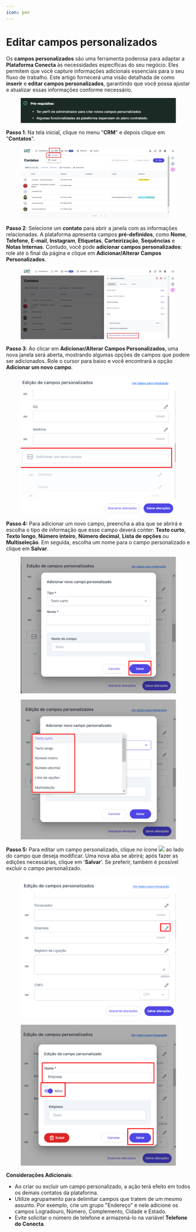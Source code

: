 ```yaml
---
icon: pen
---
```


# Editar campos personalizados

Os **campos personalizados** são uma ferramenta poderosa para adaptar a **Plataforma Conecta** às necessidades específicas do seu negócio. Eles permitem que você capture informações adicionais essenciais para o seu fluxo de trabalho. Este artigo fornecerá uma visão detalhada de como **inserir** e **editar campos personalizados**, garantindo que você possa ajustar e atualizar essas informações conforme necessário.

<figure><img src="../../../.gitbook/assets/image (27) (1) (1) (1).png" alt=""><figcaption></figcaption></figure>

**Passo 1**: Na tela inicial, clique no menu "**CRM**" e depois clique em "**Contatos**".

<figure><img src="../../../.gitbook/assets/Passo 1 (4).jpg" alt=""><figcaption></figcaption></figure>

**Passo 2**: Selecione um **contato** para abrir a janela com as informações relacionadas. A plataforma apresenta campos **pré-definidos**, como **Nome**, **Telefone**, **E-mail**, **Instagram**, **Etiquetas**, **Carteirização**, **Sequências** e **Notas Internas**. Contudo, você pode **adicionar campos personalizados**: role até o final da página e clique em **Adicionar/Alterar Campos Personalizados**.

<figure><img src="../../../.gitbook/assets/Passo 2 (3).jpg" alt=""><figcaption></figcaption></figure>

**Passo 3**: Ao clicar em **Adicionar/Alterar Campos Personalizados**, uma nova janela será aberta, mostrando algumas opções de campos que podem ser adicionados. Role o cursor para baixo e você encontrará a opção **Adicionar um novo campo**.

<figure><img src="../../../.gitbook/assets/image (30) (1) (1).png" alt=""><figcaption></figcaption></figure>

**Passo 4:** Para adicionar um novo campo, preencha a aba que se abrirá e escolha o tipo de informação que esse campo deverá conter: **Texto curto**, **Texto longo**, **Número inteiro**, **Número decimal**, **Lista de opções** ou **Multiseleção**. Em seguida, escolha um nome para o campo personalizado e clique em **Salvar**.

<figure><img src="../../../.gitbook/assets/image (31) (1).png" alt=""><figcaption></figcaption></figure>

<figure><img src="../../../.gitbook/assets/image (32) (1).png" alt=""><figcaption></figcaption></figure>

**Passo 5:** Para editar um campo personalizado, clique no ícone ![](https://docs.helena.app/~gitbook/image?url=https%3A%2F%2F3176979156-files.gitbook.io%2F%7E%2Ffiles%2Fv0%2Fb%2Fgitbook-x-prod.appspot.com%2Fo%2Fspaces%252F3HTAyLM7hzj1t6Nt4ii2%252Fuploads%252FEcGo5OYrqAMHNubxpjSa%252F5.png%3Falt%3Dmedia\&width=300\&dpr=4\&quality=100\&sign=b6f3caa8\&sv=2) ao lado do campo que deseja modificar. Uma nova aba se abrirá; após fazer as edições necessárias, clique em '**Salvar**'. Se preferir, também é possível excluir o campo personalizado.

<figure><img src="../../../.gitbook/assets/image (33) (1).png" alt=""><figcaption></figcaption></figure>

<figure><img src="../../../.gitbook/assets/image (34) (1).png" alt=""><figcaption></figcaption></figure>

**Considerações Adicionais**:

* Ao criar ou excluir um campo personalizado, a ação terá efeito em todos os demais contatos da plataforma.
* Utilize agrupamento para delimitar campos que tratem de um mesmo assunto. Por exemplo, crie um grupo "Endereço" e nele adicione os campos Logradouro, Número, Complemento, Cidade e Estado.
* Evite solicitar o número de telefone e armazená-lo na variável **Telefone do Conecta**.
